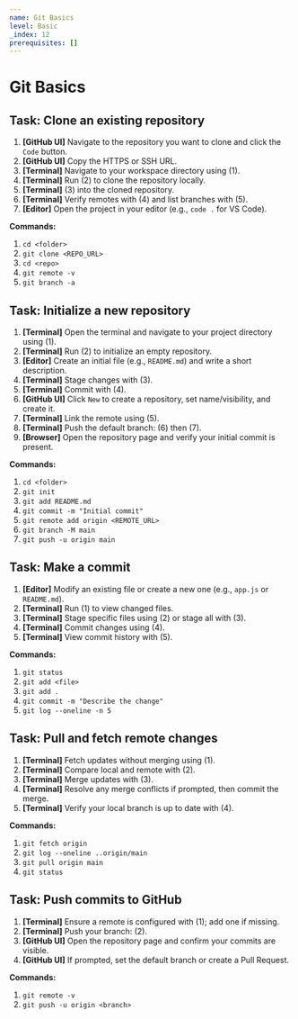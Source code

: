 ```yaml
---
name: Git Basics
level: Basic
_index: 12
prerequisites: []
---
```


# Git Basics

## Task: Clone an existing repository

1. **[GitHub UI]** Navigate to the repository you want to clone and click the `Code` button.
2. **[GitHub UI]** Copy the HTTPS or SSH URL.
3. **[Terminal]** Navigate to your workspace directory using (1).
4. **[Terminal]** Run (2) to clone the repository locally.
5. **[Terminal]** (3) into the cloned repository.
6. **[Terminal]** Verify remotes with (4) and list branches with (5).
7. **[Editor]** Open the project in your editor (e.g., `code .` for VS Code).

**Commands:**
1. `cd <folder>`
2. `git clone <REPO_URL>`
3. `cd <repo>`
4. `git remote -v`
5. `git branch -a`

## Task: Initialize a new repository

1. **[Terminal]** Open the terminal and navigate to your project directory using (1).
2. **[Terminal]** Run (2) to initialize an empty repository.
3. **[Editor]** Create an initial file (e.g., `README.md`) and write a short description.
4. **[Terminal]** Stage changes with (3).
5. **[Terminal]** Commit with (4).
6. **[GitHub UI]** Click `New` to create a repository, set name/visibility, and create it.
7. **[Terminal]** Link the remote using (5).
8. **[Terminal]** Push the default branch: (6) then (7).
9. **[Browser]** Open the repository page and verify your initial commit is present.

**Commands:**
1. `cd <folder>`
2. `git init`
3. `git add README.md`
4. `git commit -m "Initial commit"`
5. `git remote add origin <REMOTE_URL>`
6. `git branch -M main`
7. `git push -u origin main`

## Task: Make a commit

1. **[Editor]** Modify an existing file or create a new one (e.g., `app.js` or `README.md`).
2. **[Terminal]** Run (1) to view changed files.
3. **[Terminal]** Stage specific files using (2) or stage all with (3).
4. **[Terminal]** Commit changes using (4).
5. **[Terminal]** View commit history with (5).

**Commands:**
1. `git status`
2. `git add <file>`
3. `git add .`
4. `git commit -m "Describe the change"`
5. `git log --oneline -n 5`

## Task: Pull and fetch remote changes

1. **[Terminal]** Fetch updates without merging using (1).
2. **[Terminal]** Compare local and remote with (2).
3. **[Terminal]** Merge updates with (3).
4. **[Terminal]** Resolve any merge conflicts if prompted, then commit the merge.
5. **[Terminal]** Verify your local branch is up to date with (4).

**Commands:**
1. `git fetch origin`
2. `git log --oneline ..origin/main`
3. `git pull origin main`
4. `git status`

## Task: Push commits to GitHub

1. **[Terminal]** Ensure a remote is configured with (1); add one if missing.
2. **[Terminal]** Push your branch: (2).
3. **[GitHub UI]** Open the repository page and confirm your commits are visible.
4. **[GitHub UI]** If prompted, set the default branch or create a Pull Request.

**Commands:**
1. `git remote -v`
2. `git push -u origin <branch>`

